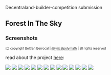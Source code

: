 Decentraland-builder-competition submission
## Forest In The Sky
### Screenshots

<sub><sup>(c) copyright Beltran Berrocal | [@lyricalpolymath](http://twitter.com/lyricalpolymath) | all rights reserved</sup></sub>


read about the project [here](https://github.com/lyricalpolymath/DCLBuilder_utils/tree/master/decentraland_competition_projects/SpiralExplosion):

![](ForestInTheSky_01.jpg)
![](ForestInTheSky_02.jpg)
![](ForestInTheSky_03.jpg)
![](ForestInTheSky_04.jpg)
![](ForestInTheSky_05.jpg)
![](ForestInTheSky_06.jpg)
![](ForestInTheSky_07.jpg)
![](ForestInTheSky_08.jpg)
![](ForestInTheSky_09.jpg)
![](ForestInTheSky_10.jpg)
![](ForestInTheSky_11.jpg)
![](ForestInTheSky_12.jpg)
![](ForestInTheSky_13.jpg)
![](ForestInTheSky_14.jpg)

